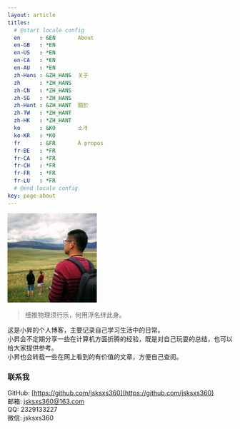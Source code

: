 ```yaml
---
layout: article
titles:
  # @start locale config
  en      : &EN       About
  en-GB   : *EN
  en-US   : *EN
  en-CA   : *EN
  en-AU   : *EN
  zh-Hans : &ZH_HANS  关于
  zh      : *ZH_HANS
  zh-CN   : *ZH_HANS
  zh-SG   : *ZH_HANS
  zh-Hant : &ZH_HANT  關於
  zh-TW   : *ZH_HANT
  zh-HK   : *ZH_HANT
  ko      : &KO       소개
  ko-KR   : *KO
  fr      : &FR       À propos
  fr-BE   : *FR
  fr-CA   : *FR
  fr-CH   : *FR
  fr-FR   : *FR
  fr-LU   : *FR
  # @end locale config
key: page-about
---
```


<img src="/img/avatar-xs.jpg" alt="Image" class="circle shadow" width="200px">

> 细推物理须行乐，何用浮名绊此身。

这是小昇的个人博客，主要记录自己学习生活中的日常。  
小昇会不定期分享一些在计算机方面折腾的经验，既是对自己玩耍的总结，也可以给大家提供参考。  
小昇也会转载一些在网上看到的有价值的文章，方便自己查阅。

### 联系我

GitHub: [https://github.com/jsksxs360](https://github.com/jsksxs360)  
邮箱: jsksxs360@163.com  
QQ: 2329133227  
微信: jsksxs360

